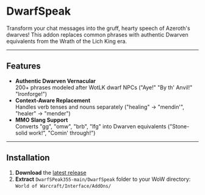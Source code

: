 # DwarfSpeak  

Transform your chat messages into the gruff, hearty speech of Azeroth's dwarves! This addon replaces common phrases with authentic Dwarven equivalents from the Wrath of the Lich King era.  

---

## Features  
- **Authentic Dwarven Vernacular**  
  200+ phrases modeled after WotLK dwarf NPCs ("Aye!" "By th' Anvil!" "Ironforge!")  
- **Context-Aware Replacement**  
  Handles verb tenses and nouns separately ("healing" → "mendin'", "healer" → "mender")  
- **MMO Slang Support**  
  Converts "gg", "omw", "brb", "lfg" into Dwarven equivalents ("Stone-solid work!", "Comin' through!")  

---

## Installation  
1. **Download** the [latest release](https://github.com/YourName/DwarfSpeak/releases)  
2. **Extract** `DwarfSPeak355-main/DwarfSpeak` folder to your WoW directory:  
   `World of Warcraft/Interface/AddOns/`
